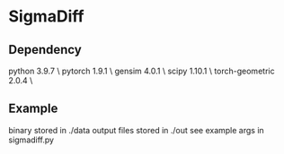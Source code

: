# SigmaDiff

## Dependency
python                    3.9.7 \\
pytorch                   1.9.1 \\
gensim                    4.0.1 \\
scipy                     1.10.1 \\
torch-geometric           2.0.4 \\

## Example
binary stored in ./data
output files stored in ./out
see example args in sigmadiff.py
